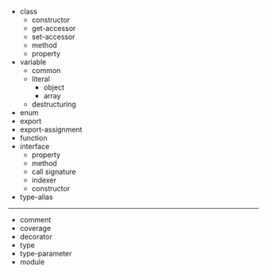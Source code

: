 ﻿* class
    * constructor
    * get-accessor
    * set-accessor
    * method
    * property
* variable
    * common
    * literal
        * object
        * array
    * destructuring
* enum
* export
* export-assignment
* function
* interface
    * property
    * method
    * call signature
    * indexer    
    * constructor
* type-alias
-----------------------------------
- comment
- coverage
- decorator
- type
- type-parameter
- module